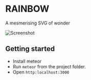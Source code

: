 # RAINBOW

A mesmerising SVG of wonder

![Screenshot](https://cloud.githubusercontent.com/assets/58871/9933078/4b829284-5d40-11e5-81c7-dc7badc8425f.png)

## Getting started

- Install meteor
- Run `meteor` from the project folder.
- Open `http:localhost:3000`
